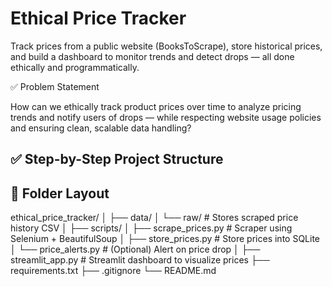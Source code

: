 # Ethical Price Tracker

Track prices from a public website (BooksToScrape), store historical prices, and build a dashboard to monitor trends and detect drops — all done ethically and programmatically.

✅ Problem Statement

How can we ethically track product prices over time to analyze pricing trends and notify users of drops — while respecting website usage policies and ensuring clean, scalable data handling?

## ✅ Step-by-Step Project Structure

## 📁 Folder Layout
ethical_price_tracker/
│
├── data/
│   └── raw/                        # Stores scraped price history CSV
│
├── scripts/
│   ├── scrape_prices.py           # Scraper using Selenium + BeautifulSoup
│   ├── store_prices.py            # Store prices into SQLite
│   └── price_alerts.py            # (Optional) Alert on price drop
│
├── streamlit_app.py               # Streamlit dashboard to visualize prices
├── requirements.txt
├── .gitignore
└── README.md


